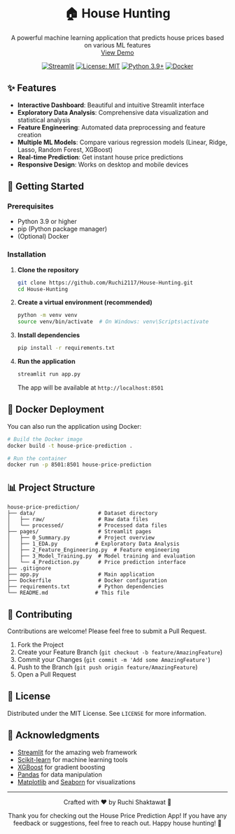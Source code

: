 <div align="center">
  <h1>🏠 House Hunting</h1>
  <p>
    A powerful machine learning application that predicts house prices based on various ML features
    <br />
    <a href="https://house-hunting-fcyh9xu8wxipfxbrggcvzu.streamlit.app/" target="_blank">View Demo</a>
  </p>
  
  [![Streamlit](https://static.streamlit.io/badges/streamlit_badge_black_white.svg)](https://house-prediction-wctwgkvhjgqgnkktz9tyuc.streamlit.app/)
  [![License: MIT](https://img.shields.io/badge/License-MIT-yellow.svg)](https://opensource.org/licenses/MIT)
  [![Python 3.9+](https://img.shields.io/badge/python-3.9+-blue.svg)](https://www.python.org/downloads/)
  [![Docker](https://img.shields.io/badge/Docker-2CA5E0?style=flat&logo=docker&logoColor=white)](https://www.docker.com/)
</div>

## ✨ Features

- **Interactive Dashboard**: Beautiful and intuitive Streamlit interface
- **Exploratory Data Analysis**: Comprehensive data visualization and statistical analysis
- **Feature Engineering**: Automated data preprocessing and feature creation
- **Multiple ML Models**: Compare various regression models (Linear, Ridge, Lasso, Random Forest, XGBoost)
- **Real-time Prediction**: Get instant house price predictions
- **Responsive Design**: Works on desktop and mobile devices

## 🚀 Getting Started

### Prerequisites
- Python 3.9 or higher
- pip (Python package manager)
- (Optional) Docker

### Installation

1. **Clone the repository**
   ```bash
   git clone https://github.com/Ruchi2117/House-Hunting.git
   cd House-Hunting
   ```

2. **Create a virtual environment (recommended)**
   ```bash
   python -m venv venv
   source venv/bin/activate  # On Windows: venv\Scripts\activate
   ```

3. **Install dependencies**
   ```bash
   pip install -r requirements.txt
   ```

4. **Run the application**
   ```bash
   streamlit run app.py
   ```
   The app will be available at `http://localhost:8501`

## 🐳 Docker Deployment

You can also run the application using Docker:

```bash
# Build the Docker image
docker build -t house-price-prediction .

# Run the container
docker run -p 8501:8501 house-price-prediction
```

## 📊 Project Structure

```
house-price-prediction/
├── data/                    # Dataset directory
│   ├── raw/                 # Raw data files
│   └── processed/           # Processed data files
├── pages/                   # Streamlit pages
│   ├── 0_Summary.py         # Project overview
│   ├── 1_EDA.py            # Exploratory Data Analysis
│   ├── 2_Feature_Engineering.py  # Feature engineering
│   ├── 3_Model_Training.py  # Model training and evaluation
│   └── 4_Prediction.py      # Price prediction interface
├── .gitignore
├── app.py                   # Main application
├── Dockerfile               # Docker configuration
├── requirements.txt         # Python dependencies
└── README.md               # This file
```

## 🤝 Contributing

Contributions are welcome! Please feel free to submit a Pull Request.

1. Fork the Project
2. Create your Feature Branch (`git checkout -b feature/AmazingFeature`)
3. Commit your Changes (`git commit -m 'Add some AmazingFeature'`)
4. Push to the Branch (`git push origin feature/AmazingFeature`)
5. Open a Pull Request

## 📄 License

Distributed under the MIT License. See `LICENSE` for more information.

## 🙏 Acknowledgments

- [Streamlit](https://streamlit.io/) for the amazing web framework
- [Scikit-learn](https://scikit-learn.org/) for machine learning tools
- [XGBoost](https://xgboost.ai/) for gradient boosting
- [Pandas](https://pandas.pydata.org/) for data manipulation
- [Matplotlib](https://matplotlib.org/) and [Seaborn](https://seaborn.pydata.org/) for visualizations

---

<div align="center">
  <p>Crafted with ❤️ by Ruchi Shaktawat 🚀</p>
  <p>Thank you for checking out the House Price Prediction App! If you have any feedback or suggestions, feel free to reach out. Happy house hunting! 🏡</p>
</div>

